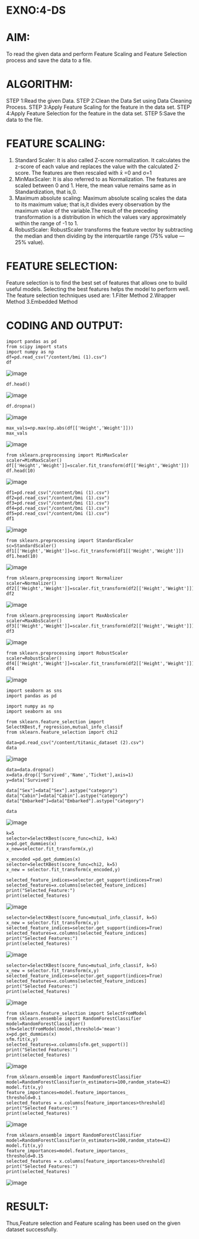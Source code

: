 # EXNO:4-DS
# AIM:
To read the given data and perform Feature Scaling and Feature Selection process and save the
data to a file.

# ALGORITHM:
STEP 1:Read the given Data.
STEP 2:Clean the Data Set using Data Cleaning Process.
STEP 3:Apply Feature Scaling for the feature in the data set.
STEP 4:Apply Feature Selection for the feature in the data set.
STEP 5:Save the data to the file.

# FEATURE SCALING:
1. Standard Scaler: It is also called Z-score normalization. It calculates the z-score of each value and replaces the value with the calculated Z-score. The features are then rescaled with x̄ =0 and σ=1
2. MinMaxScaler: It is also referred to as Normalization. The features are scaled between 0 and 1. Here, the mean value remains same as in Standardization, that is,0.
3. Maximum absolute scaling: Maximum absolute scaling scales the data to its maximum value; that is,it divides every observation by the maximum value of the variable.The result of the preceding transformation is a distribution in which the values vary approximately within the range of -1 to 1.
4. RobustScaler: RobustScaler transforms the feature vector by subtracting the median and then dividing by the interquartile range (75% value — 25% value).

# FEATURE SELECTION:
Feature selection is to find the best set of features that allows one to build useful models. Selecting the best features helps the model to perform well.
The feature selection techniques used are:
1.Filter Method
2.Wrapper Method
3.Embedded Method

# CODING AND OUTPUT:

```
import pandas as pd
from scipy import stats
import numpy as np
df=pd.read_csv("/content/bmi (1).csv")
df
```
![image](https://github.com/user-attachments/assets/d79308b8-b175-42e5-87f1-ae875894aaab)
```
df.head()
```
![image](https://github.com/user-attachments/assets/b2e37cb5-e2f5-4375-b68c-e348ea266f72)
```
df.dropna()
```
![image](https://github.com/user-attachments/assets/1cb5a146-2961-4de4-b87c-0253bc93ddd6)
```
max_vals=np.max(np.abs(df[['Height','Weight']]))
max_vals
```
![image](https://github.com/user-attachments/assets/4f8fadd6-fcd3-46fc-a7ec-aabba5c52223)
```
from sklearn.preprocessing import MinMaxScaler
scaler=MinMaxScaler()
df[['Height','Weight']]=scaler.fit_transform(df[['Height','Weight']])
df.head(10)
```
![image](https://github.com/user-attachments/assets/7e8bc20e-3fa9-4f22-bca4-51d80cfaa99a)
```
df1=pd.read_csv("/content/bmi (1).csv")
df2=pd.read_csv("/content/bmi (1).csv")
df3=pd.read_csv("/content/bmi (1).csv")
df4=pd.read_csv("/content/bmi (1).csv")
df5=pd.read_csv("/content/bmi (1).csv")
df1
```
![image](https://github.com/user-attachments/assets/cd6729fa-2b1a-4d26-8ce8-7d45648c10b6)
```
from sklearn.preprocessing import StandardScaler
sc=StandardScaler()
df1[['Height','Weight']]=sc.fit_transform(df1[['Height','Weight']])
df1.head(10)
```
![image](https://github.com/user-attachments/assets/029a742d-a099-4197-a8ec-1b43e7d31959)
```
from sklearn.preprocessing import Normalizer
scaler=Normalizer()
df2[['Height','Weight']]=scaler.fit_transform(df2[['Height','Weight']])
df2
```
![image](https://github.com/user-attachments/assets/2030ec42-4fd3-45ab-b93a-aa1441fd37f3)
```
from sklearn.preprocessing import MaxAbsScaler
scaler=MaxAbsScaler()
df3[['Height','Weight']]=scaler.fit_transform(df2[['Height','Weight']])
df3
```
![image](https://github.com/user-attachments/assets/fa8c90f9-4227-4560-afc5-0ae0c65db3cf)
```
from sklearn.preprocessing import RobustScaler
scaler=RobustScaler()
df4[['Height','Weight']]=scaler.fit_transform(df2[['Height','Weight']])
df4
```
![image](https://github.com/user-attachments/assets/46cbd2be-74a7-4b1e-84b1-2ef6997faa72)
```
import seaborn as sns
import pandas as pd

import numpy as np 
import seaborn as sns
```
```
from sklearn.feature_selection import SelectKBest,f_regression,mutual_info_classif
from sklearn.feature_selection import chi2
```
```
data=pd.read_csv("/content/titanic_dataset (2).csv")
data
```
![image](https://github.com/user-attachments/assets/00c5b36c-1e73-4fd7-b397-18d5d3cd41da)
```
data=data.dropna()
x=data.drop(['Survived','Name','Ticket'],axis=1)
y=data['Survived']
```
```
data["Sex"]=data["Sex"].astype("category")
data["Cabin"]=data["Cabin"].astype("category")
data["Embarked"]=data["Embarked"].astype("category")
```
```
data
```
![image](https://github.com/user-attachments/assets/d1a1b377-a66e-478b-82ce-090b603c67c0)

```
k=5 
selector=SelectKBest(score_func=chi2, k=k) 
x=pd.get_dummies(x) 
x_new=selector.fit_transform(x,y)
```
```
x_encoded =pd.get_dummies(x) 
selector=SelectKBest(score_func=chi2, k=5) 
x_new = selector.fit_transform(x_encoded,y)
```
```
selected_feature_indices=selector.get_support(indices=True)
selected_features=x.columns[selected_feature_indices]
print("Selected_Feature:")
print(selected_features)
```
![image](https://github.com/user-attachments/assets/f3313d55-2cbe-461d-ab23-102fa99bb92f)
```
selector=SelectKBest(score_func=mutual_info_classif, k=5)
x_new = selector.fit_transform(x,y)
selected_feature_indices=selector.get_support(indices=True)
selected_features=x.columns[selected_feature_indices]
print("Selected Features:")
print(selected_features)
```
![image](https://github.com/user-attachments/assets/25a41bfd-12b8-47bc-8ba3-681e94cbf828)
```
selector=SelectKBest(score_func=mutual_info_classif, k=5)
x_new = selector.fit_transform(x,y)
selected_feature_indices=selector.get_support(indices=True)
selected_features=x.columns[selected_feature_indices]
print("Selected Features:")
print(selected_features)
```
![image](https://github.com/user-attachments/assets/7b1139b1-b8ca-430e-b1b6-6d0b05bfca1e)
```
from sklearn.feature_selection import SelectFromModel
from sklearn.ensemble import RandomForestClassifier
model=RandomForestClassifier()
sfm=SelectFromModel(model,threshold='mean')
x=pd.get_dummies(x)
sfm.fit(x,y)
selected_features=x.columns[sfm.get_support()]
print("Selected Features:")
print(selected_features)
```
![image](https://github.com/user-attachments/assets/c71d5e14-1795-4d6d-ac40-9f54fba843bd)
```
from sklearn.ensemble import RandomForestClassifier
model=RandomForestClassifier(n_estimators=100,random_state=42)
model.fit(x,y)
feature_importances=model.feature_importances_
threshold=0.1
selected_features = x.columns[feature_importances>threshold]
print("Selected Features:")
print(selected_features)
```
![image](https://github.com/user-attachments/assets/d29ab376-a268-4296-b055-fc3ce8c9edf7)
```
from sklearn.ensemble import RandomForestClassifier
model=RandomForestClassifier(n_estimators=100,random_state=42)
model.fit(x,y)
feature_importances=model.feature_importances_
threshold=0.15
selected_features = x.columns[feature_importances>threshold]
print("Selected Features:")
print(selected_features)
```
![image](https://github.com/user-attachments/assets/ca1ac194-652b-4d94-8e12-db38fb8d1eb9)

# RESULT:
Thus,Feature selection and Feature scaling has been used on the given dataset successfully.
